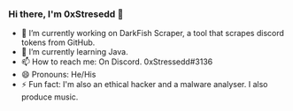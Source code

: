 ### Hi there, I'm 0xStresedd 👋

- 🔭 I’m currently working on DarkFish Scraper, a tool that scrapes discord tokens from GitHub.
- 🌱 I’m currently learning Java.
- 📫 How to reach me: On Discord. 0xStressedd#3136
- 😄 Pronouns: He/His
- ⚡ Fun fact: I'm also an ethical hacker and a malware analyser. I also produce music.

